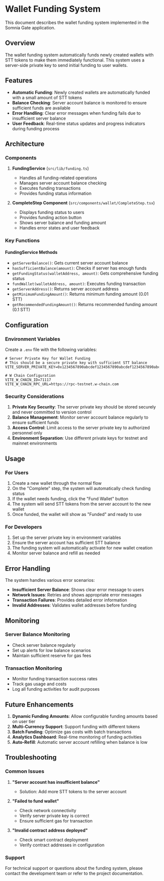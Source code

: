 # Wallet Funding System

This document describes the wallet funding system implemented in the Somnia Gate application.

## Overview

The wallet funding system automatically funds newly created wallets with STT tokens to make them immediately functional. This system uses a server-side private key to send initial funding to user wallets.

## Features

- **Automatic Funding**: Newly created wallets are automatically funded with a small amount of STT tokens
- **Balance Checking**: Server account balance is monitored to ensure sufficient funds are available
- **Error Handling**: Clear error messages when funding fails due to insufficient server balance
- **User Feedback**: Real-time status updates and progress indicators during funding process

## Architecture

### Components

1. **FundingService** (`src/lib/funding.ts`)
   - Handles all funding-related operations
   - Manages server account balance checking
   - Executes funding transactions
   - Provides funding status information

2. **CompleteStep Component** (`src/components/wallet/CompleteStep.tsx`)
   - Displays funding status to users
   - Provides funding action button
   - Shows server balance and funding amount
   - Handles error states and user feedback

### Key Functions

#### FundingService Methods

- `getServerBalance()`: Gets current server account balance
- `hasSufficientBalance(amount)`: Checks if server has enough funds
- `getFundingStatus(walletAddress, amount)`: Gets comprehensive funding status
- `fundWallet(walletAddress, amount)`: Executes funding transaction
- `getServerAddress()`: Returns server account address
- `getMinimumFundingAmount()`: Returns minimum funding amount (0.01 STT)
- `getRecommendedFundingAmount()`: Returns recommended funding amount (0.1 STT)

## Configuration

### Environment Variables

Create a `.env` file with the following variables:

```env
# Server Private Key for Wallet Funding
# This should be a secure private key with sufficient STT balance
VITE_SERVER_PRIVATE_KEY=0x1234567890abcdef1234567890abcdef1234567890abcdef1234567890abcdef

# W Chain Configuration
VITE_W_CHAIN_ID=71117
VITE_W_CHAIN_RPC_URL=https://rpc-testnet.w-chain.com
```

### Security Considerations

1. **Private Key Security**: The server private key should be stored securely and never committed to version control
2. **Balance Management**: Monitor server account balance regularly to ensure sufficient funds
3. **Access Control**: Limit access to the server private key to authorized personnel only
4. **Environment Separation**: Use different private keys for testnet and mainnet environments

## Usage

### For Users

1. Create a new wallet through the normal flow
2. On the "Complete" step, the system will automatically check funding status
3. If the wallet needs funding, click the "Fund Wallet" button
4. The system will send STT tokens from the server account to the new wallet
5. Once funded, the wallet will show as "Funded" and ready to use

### For Developers

1. Set up the server private key in environment variables
2. Ensure the server account has sufficient STT balance
3. The funding system will automatically activate for new wallet creation
4. Monitor server balance and refill as needed

## Error Handling

The system handles various error scenarios:

- **Insufficient Server Balance**: Shows clear error message to users
- **Network Issues**: Retries and shows appropriate error messages
- **Transaction Failures**: Provides detailed error information
- **Invalid Addresses**: Validates wallet addresses before funding

## Monitoring

### Server Balance Monitoring

- Check server balance regularly
- Set up alerts for low balance scenarios
- Maintain sufficient reserve for gas fees

### Transaction Monitoring

- Monitor funding transaction success rates
- Track gas usage and costs
- Log all funding activities for audit purposes

## Future Enhancements

1. **Dynamic Funding Amounts**: Allow configurable funding amounts based on user tier
2. **Multi-Currency Support**: Support funding with different tokens
3. **Batch Funding**: Optimize gas costs with batch transactions
4. **Analytics Dashboard**: Real-time monitoring of funding activities
5. **Auto-Refill**: Automatic server account refilling when balance is low

## Troubleshooting

### Common Issues

1. **"Server account has insufficient balance"**
   - Solution: Add more STT tokens to the server account

2. **"Failed to fund wallet"**
   - Check network connectivity
   - Verify server private key is correct
   - Ensure sufficient gas for transaction

3. **"Invalid contract address deployed"**
   - Check smart contract deployment
   - Verify contract addresses in configuration

### Support

For technical support or questions about the funding system, please contact the development team or refer to the project documentation.

